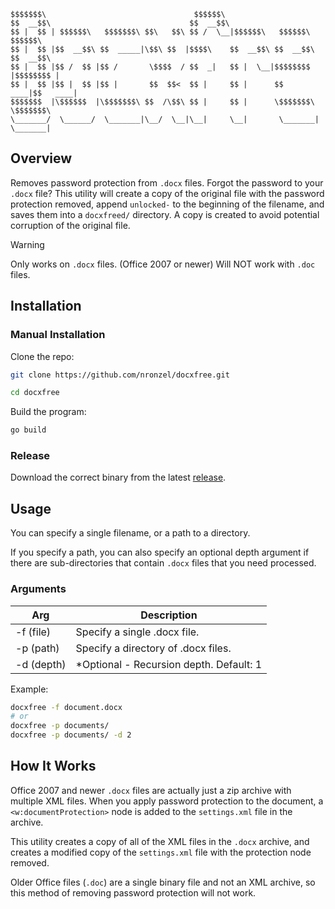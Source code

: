 ```
$$$$$$$\                                 $$$$$$\
$$  __$$\                               $$  __$$\
$$ |  $$ | $$$$$$\   $$$$$$$\ $$\   $$\ $$ /  \__|$$$$$$\   $$$$$$\   $$$$$$\
$$ |  $$ |$$  __$$\ $$  _____|\$$\ $$  |$$$$\    $$  __$$\ $$  __$$\ $$  __$$\
$$ |  $$ |$$ /  $$ |$$ /       \$$$$  / $$  _|   $$ |  \__|$$$$$$$$ |$$$$$$$$ |
$$ |  $$ |$$ |  $$ |$$ |       $$  $$<  $$ |     $$ |      $$   ____|$$   ____|
$$$$$$$  |\$$$$$$  |\$$$$$$$\ $$  /\$$\ $$ |     $$ |      \$$$$$$$\ \$$$$$$$\
\_______/  \______/  \_______|\__/  \__|\__|     \__|       \_______| \_______|
```

## Overview

Removes password protection from `.docx` files.
Forgot the password to your `.docx` file?
This utility will create a copy of the original file with
the password protection removed, append `unlocked-` to the beginning
of the filename, and saves them into a `docxfreed/` directory.
A copy is created to avoid potential corruption of the original file.

> [!WARNING]
> Only works on `.docx` files. (Office 2007 or newer)
> Will NOT work with `.doc` files.

## Installation

### Manual Installation

Clone the repo:

```sh
git clone https://github.com/nronzel/docxfree.git

cd docxfree
```

Build the program:

```sh
go build
```

### Release

Download the correct binary from the latest [release](https://github.com/nronzel/docxfree/releases).

## Usage

You can specify a single filename, or a path to a directory.

If you specify a path, you can also specify an optional depth argument if there are
sub-directories that contain `.docx` files that you need processed.

### Arguments

| Arg        | Description                              |
| ---------- | ---------------------------------------- |
| -f (file)  | Specify a single .docx file.             |
| -p (path)  | Specify a directory of .docx files.      |
| -d (depth) | \*Optional - Recursion depth. Default: 1 |

Example:

```sh
docxfree -f document.docx
# or
docxfree -p documents/
docxfree -p documents/ -d 2
```

## How It Works

Office 2007 and newer `.docx` files are actually just a zip archive with
multiple XML files. When you apply password protection to the document,
a `<w:documentProtection>` node is added to the `settings.xml` file in the archive.

This utility creates a copy of all of the XML files in the `.docx` archive,
and creates a modified copy of the `settings.xml` file with the protection node
removed.

Older Office files (`.doc`) are a single binary file and not an XML archive,
so this method of removing password protection will not work.
